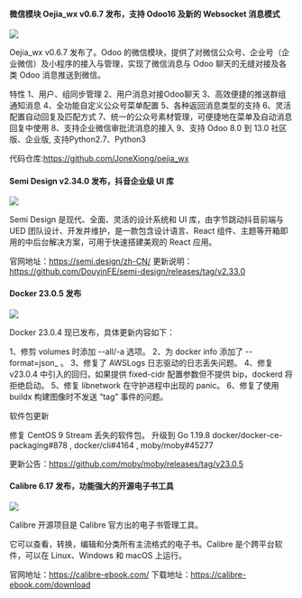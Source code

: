 #### 微信模块 Oejia_wx v0.6.7 发布，支持 Odoo16 及新的 Websocket 消息模式

![](https://img.wendingding.vip/wx/2023042901.png)

Oejia_wx v0.6.7 发布了。Odoo 的微信模块，提供了对微信公众号、企业号（企业微信）及小程序的接入与管理，实现了微信消息与 Odoo 聊天的无缝对接及各类 Odoo 消息推送到微信。

特性
1、用户、组同步管理
2、用户消息对接Odoo聊天
3、高效便捷的推送群组通知消息
4、全功能自定义公众号菜单配置
5、各种返回消息类型的支持
6、灵活配置自动回复及匹配方式
7、统一的公众号素材管理，可便捷地在菜单及自动消息回复中使用
8、支持企业微信审批流消息的接入
9、支持 Odoo 8.0 到 13.0 社区版、企业版, 支持Python2.7、Python3

代码仓库:https://github.com/JoneXiong/oejia_wx


#### Semi Design v2.34.0 发布，抖音企业级 UI 库

![](https://img.wendingding.vip/wx/2023040801.png)

Semi Design 是现代、全面、灵活的设计系统和 UI 库，由字节跳动抖音前端与 UED 团队设计、开发并维护，是一款包含设计语言、React 组件、主题等开箱即用的中后台解决方案，可用于快速搭建美观的 React 应用。


官网地址：https://semi.design/zh-CN/
更新说明：https://github.com/DouyinFE/semi-design/releases/tag/v2.33.0

#### Docker 23.0.5 发布

![](https://img.wendingding.vip/wx/2023040707.png)

Docker 23.0.4 现已发布，具体更新内容如下：

1、修剪 volumes 时添加 --all/-a 选项。
2、为 docker info 添加了 --format=json_ 。
3、修复了 AWSLogs 日志驱动的日志丢失问题。
4、修复 v23.0.4 中引入的回归，如果提供 fixed-cidr 配置参数但不提供 bip，dockerd 将拒绝启动。
5、修复 libnetwork 在守护进程中出现的 panic。
6、修复了使用 buildx 构建图像时不发送 “tag” 事件的问题。

软件包更新

修复 CentOS 9 Stream 丢失的软件包。
升级到 Go 1.19.8 docker/docker-ce-packaging#878 , docker/cli#4164 , moby/moby#45277

更新公告：https://github.com/moby/moby/releases/tag/v23.0.5

#### Calibre 6.17 发布，功能强大的开源电子书工具

![](https://img.wendingding.vip/wx/2023040903.png)

Calibre 开源项目是 Calibre 官方出的电子书管理工具。

它可以查看，转换，编辑和分类所有主流格式的电子书。Calibre 是个跨平台软件，可以在 Linux、Windows 和 macOS 上运行。

官网地址：https://calibre-ebook.com/
下载地址：https://calibre-ebook.com/download
